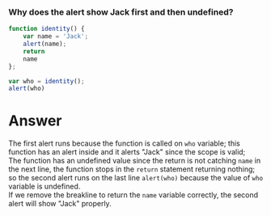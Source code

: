 ### Why does the alert show Jack first and then undefined?
```javascript
function identity() {
    var name = 'Jack';
    alert(name);
    return
    name
};

var who = identity();
alert(who)
```
# Answer
The first alert runs because the function is called on `who` variable; this function has an alert inside and it alerts "Jack" since the scope is valid;  
The function has an undefined value since the return is not catching `name` in the next line, the function stops in the `return` statement returning nothing; so the second alert runs on the last line `alert(who)` because the value of `who` variable is undefined.  
If we remove the breakline to return the `name` variable correctly, the second alert will show "Jack" properly.

